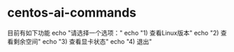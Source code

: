 # centos-ai-commands
目前有如下功能
    echo "请选择一个选项："
    echo "1) 查看Linux版本"
    echo "2) 查看剩余空间"
    echo "3) 查看显卡状态"
    echo "4) 退出"
